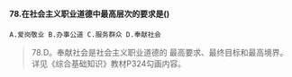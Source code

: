#### 78.在社会主义职业道德中最高层次的要求是()
    A.爱岗敬业 B.办事公道 C.服务群众 D.奉献社会
>   78.D。奉献社会是社会主义职业道德的
最高要求、最终目标和最高境界。详见《综合基础知识》教材P324勾画内容。














